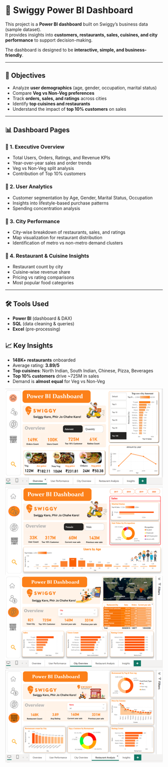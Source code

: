# 🍴 Swiggy Power BI Dashboard  

This project is a **Power BI dashboard** built on Swiggy’s business data (sample dataset).  
It provides insights into **customers, restaurants, sales, cuisines, and city performance** to support decision-making.  

The dashboard is designed to be **interactive, simple, and business-friendly**.  

---

## 🎯 Objectives  
- Analyze **user demographics** (age, gender, occupation, marital status)  
- Compare **Veg vs Non-Veg preferences**  
- Track **orders, sales, and ratings** across cities  
- Identify **top cuisines and restaurants**  
- Understand the impact of **top 10% customers** on sales  

---

## 📊 Dashboard Pages  

### 🔹 1. Executive Overview  
- Total Users, Orders, Ratings, and Revenue KPIs  
- Year-over-year sales and order trends  
- Veg vs Non-Veg split analysis  
- Contribution of Top 10% customers  

### 🔹 2. User Analytics  
- Customer segmentation by Age, Gender, Marital Status, Occupation  
- Insights into lifestyle-based purchase patterns  
- Spending concentration analysis  

### 🔹 3. City Performance  
- City-wise breakdown of restaurants, sales, and ratings  
- Map visualization for restaurant distribution  
- Identification of metro vs non-metro demand clusters  

### 🔹 4. Restaurant & Cuisine Insights  
- Restaurant count by city  
- Cuisine-wise revenue share  
- Pricing vs rating comparisons  
- Most popular food categories  

---

## 🛠 Tools Used  
- **Power BI** (dashboard & DAX)  
- **SQL** (data cleaning & queries)  
- **Excel** (pre-processing) 

## 📈 Key Insights  

- **148K+ restaurants** onboarded  
- Average rating: **3.89/5**  
- **Top cuisines**: North Indian, South Indian, Chinese, Pizza, Beverages  
- **Top 10% customers** drive ~725M in sales  
- Demand is **almost equal** for Veg vs Non-Veg


![image alt](https://github.com/Jahnavi-pbi/Swiggy-Power-Bi-Dshboard/blob/main/Swiggy%20dashboard%201.png)
![image alt](https://github.com/Jahnavi-pbi/Swiggy-Power-Bi-Dshboard/blob/main/s%20d%202.png)
![image alt](https://github.com/Jahnavi-pbi/Swiggy-Power-Bi-Dshboard/blob/main/s%20d%203.png)
![image alt](https://github.com/Jahnavi-pbi/Swiggy-Power-Bi-Dshboard/blob/main/s%20d%204.png)

